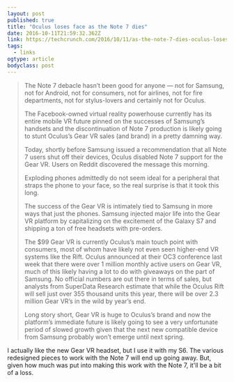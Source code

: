 ```yaml
---
layout: post 
published: true 
title: "Oculus loses face as the Note 7 dies" 
date: 2016-10-11T21:59:32.362Z 
link: https://techcrunch.com/2016/10/11/as-the-note-7-dies-oculus-loses-faces/?sr_share=facebook 
tags:
  - links
ogtype: article 
bodyclass: post 
---
```


> The Note 7 debacle hasn’t been good for anyone — not for Samsung, not for Android, not for consumers, not for airlines, not for fire departments, not for stylus-lovers and certainly not for Oculus.
> 
> The Facebook-owned virtual reality powerhouse currently has its entire mobile VR future pinned on the successes of Samsung’s handsets and the discontinuation of Note 7 production is likely going to stunt Oculus’s Gear VR sales (and brand) in a pretty damning way.
> 
> Today, shortly before Samsung issued a recommendation that all Note 7 users shut off their devices, Oculus disabled Note 7 support for the Gear VR. Users on Reddit discovered the message this morning.
> 
> Exploding phones admittedly do not seem ideal for a peripheral that straps the phone to your face, so the real surprise is that it took this long.
> 
> The success of the Gear VR is intimately tied to Samsung in more ways that just the phones. Samsung injected major life into the Gear VR platform by capitalizing on the excitement of the Galaxy S7 and shipping a ton of free headsets with pre-orders.
> 
> The $99 Gear VR is currently Oculus’s main touch point with consumers, most of whom have likely not even seen higher-end VR systems like the Rift. Oculus announced at their OC3 conference last week that there were over 1 million monthly active users on Gear VR, much of this likely having a lot to do with giveaways on the part of Samsung. No official numbers are out there in terms of sales, but analysts from SuperData Research estimate that while the Oculus Rift will sell just over 355 thousand units this year, there will be over 2.3 million Gear VR’s in the wild by year’s end.
> 
> Long story short, Gear VR is huge to Oculus’s brand and now the platform’s immediate future is likely going to see a very unfortunate period of slowed growth given that the next new compatible device from Samsung probably won’t emerge until next spring.

I actually like the new Gear VR headset, but I use it with my S6. The various redesigned pieces to work with the Note 7 will end up going away. But, given how much was put into making this work with the Note 7, it'll be a bit of a loss.
